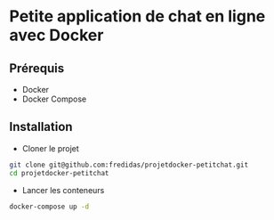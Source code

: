 # Petite application de chat en ligne avec Docker

## Prérequis

- Docker
- Docker Compose

## Installation

- Cloner le projet

```bash
git clone git@github.com:fredidas/projetdocker-petitchat.git
cd projetdocker-petitchat
```

- Lancer les conteneurs

```bash
docker-compose up -d
```


